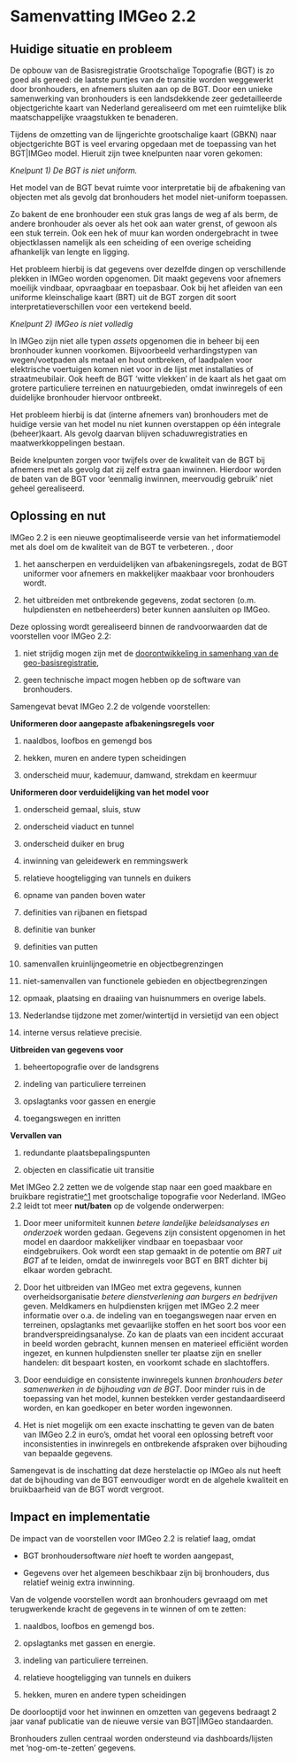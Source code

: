Samenvatting IMGeo 2.2
======================

Huidige situatie en probleem
----------------------------

De opbouw van de Basisregistratie Grootschalige Topografie (BGT) is zo goed als
gereed: de laatste puntjes van de transitie worden weggewerkt door bronhouders,
en afnemers sluiten aan op de BGT. Door een unieke samenwerking van bronhouders
is een landsdekkende zeer gedetailleerde objectgerichte kaart van Nederland
gerealiseerd om met een ruimtelijke blik maatschappelijke vraagstukken te
benaderen.

Tijdens de omzetting van de lijngerichte grootschalige kaart (GBKN) naar
objectgerichte BGT is veel ervaring opgedaan met de toepassing van het
BGT\|IMGeo model. Hieruit zijn twee knelpunten naar voren gekomen:

*Knelpunt 1) De BGT is niet uniform.*

Het model van de BGT bevat ruimte voor interpretatie bij de afbakening van
objecten met als gevolg dat bronhouders het model niet-uniform toepassen.

Zo bakent de ene bronhouder een stuk gras langs de weg af als berm, de andere
bronhouder als oever als het ook aan water grenst, of gewoon als een stuk
terrein. Ook een hek of muur kan worden ondergebracht in twee objectklassen
namelijk als een scheiding of een overige scheiding afhankelijk van lengte en
ligging.

Het probleem hierbij is dat gegevens over dezelfde dingen op verschillende
plekken in IMGeo worden opgenomen. Dit maakt gegevens voor afnemers moeilijk
vindbaar, opvraagbaar en toepasbaar. Ook bij het afleiden van een uniforme
kleinschalige kaart (BRT) uit de BGT zorgen dit soort interpretatieverschillen
voor een vertekend beeld.

*Knelpunt 2) IMGeo is niet volledig*

In IMGeo zijn niet alle typen *assets* opgenomen die in beheer bij een
bronhouder kunnen voorkomen. Bijvoorbeeld verhardingstypen van wegen/voetpaden
als metaal en hout ontbreken, of laadpalen voor elektrische voertuigen komen
niet voor in de lijst met installaties of straatmeubilair. Ook heeft de BGT
‘witte vlekken’ in de kaart als het gaat om grotere particuliere terreinen en
natuurgebieden, omdat inwinregels of een duidelijke bronhouder hiervoor
ontbreekt.

Het probleem hierbij is dat (interne afnemers van) bronhouders met de huidige
versie van het model nu niet kunnen overstappen op één integrale (beheer)kaart.
Als gevolg daarvan blijven schaduwregistraties en maatwerkkoppelingen bestaan.

Beide knelpunten zorgen voor twijfels over de kwaliteit van de BGT bij afnemers
met als gevolg dat zij zelf extra gaan inwinnen. Hierdoor worden de baten van de
BGT voor ‘eenmalig inwinnen, meervoudig gebruik’ niet geheel gerealiseerd.

Oplossing en nut
----------------

IMGeo 2.2 is een nieuwe geoptimaliseerde versie van het informatiemodel met als
doel om de kwaliteit van de BGT te verbeteren. , door

1.  het aanscherpen en verduidelijken van afbakeningsregels, zodat de BGT
    uniformer voor afnemers en makkelijker maakbaar voor bronhouders wordt.

2.  het uitbreiden met ontbrekende gegevens, zodat sectoren (o.m. hulpdiensten
    en netbeheerders) beter kunnen aansluiten op IMGeo.

Deze oplossing wordt gerealiseerd binnen de randvoorwaarden dat de voorstellen
voor IMGeo 2.2:

1.  niet strijdig mogen zijn met de [doorontwikkeling in samenhang van de
    geo-basisregistratie](https://www.geobasisregistraties.nl/basisregistraties/doorontwikkeling-in-samenhang),

2.  geen technische impact mogen hebben op de software van bronhouders.

Samengevat bevat IMGeo 2.2 de volgende voorstellen:

**Uniformeren door aangepaste afbakeningsregels voor**

1.  naaldbos, loofbos en gemengd bos

2.  hekken, muren en andere typen scheidingen

3.  onderscheid muur, kademuur, damwand, strekdam en keermuur

**Uniformeren door verduidelijking van het model voor**

1.  onderscheid gemaal, sluis, stuw

2.  onderscheid viaduct en tunnel

3.  onderscheid duiker en brug

4.  inwinning van geleidewerk en remmingswerk

5.  relatieve hoogteligging van tunnels en duikers

6.  opname van panden boven water

7.  definities van rijbanen en fietspad

8.  definitie van bunker

9.  definities van putten

10. samenvallen kruinlijngeometrie en objectbegrenzingen

11. niet-samenvallen van functionele gebieden en objectbegrenzingen

12. opmaak, plaatsing en draaiing van huisnummers en overige labels.

13. Nederlandse tijdzone met zomer/wintertijd in versietijd van een object

14. interne versus relatieve precisie.

**Uitbreiden van gegevens voor**

1.  beheertopografie over de landsgrens

2.  indeling van particuliere terreinen

3.  opslagtanks voor gassen en energie

4.  toegangswegen en inritten

**Vervallen van**

1.  redundante plaatsbepalingspunten

2.  objecten en classificatie uit transitie

Met IMGeo 2.2 zetten we de volgende stap naar een goed maakbare en bruikbare
registratie[\^1](https://geonovum.github.io/IMGeo-dev/wijzigingsvoorstel/ ) met
grootschalige topografie voor Nederland. IMGeo 2.2 leidt tot meer **nut/baten**
op de volgende onderwerpen:

1.  Door meer uniformiteit kunnen *betere landelijke beleidsanalyses en
    onderzoek* worden gedaan. Gegevens zijn consistent opgenomen in het model en
    daardoor makkelijker vindbaar en toepasbaar voor eindgebruikers. Ook wordt
    een stap gemaakt in de potentie om *BRT uit BGT* af te leiden, omdat de
    inwinregels voor BGT en BRT dichter bij elkaar worden gebracht.

2.  Door het uitbreiden van IMGeo met extra gegevens, kunnen
    overheidsorganisatie *betere dienstverlening aan burgers en bedrijven*
    geven. Meldkamers en hulpdiensten krijgen met IMGeo 2.2 meer informatie over
    o.a. de indeling van en toegangswegen naar erven en terreinen, opslagtanks
    met gevaarlijke stoffen en het soort bos voor een brandverspreidingsanalyse.
    Zo kan de plaats van een incident accuraat in beeld worden gebracht, kunnen
    mensen en materieel efficiënt worden ingezet, en kunnen hulpdiensten sneller
    ter plaatse zijn en sneller handelen: dit bespaart kosten, en voorkomt
    schade en slachtoffers.

3.  Door eenduidige en consistente inwinregels kunnen *bronhouders beter
    samenwerken in de bijhouding van de BGT*. Door minder ruis in de toepassing
    van het model, kunnen bestekken verder gestandaardiseerd worden, en kan
    goedkoper en beter worden ingewonnen.

4.  Het is niet mogelijk om een exacte inschatting te geven van de baten van
    IMGeo 2.2 in euro’s, omdat het vooral een oplossing betreft voor
    inconsistenties in inwinregels en ontbrekende afspraken over bijhouding van
    bepaalde gegevens.

Samengevat is de inschatting dat deze herstelactie op IMGeo als nut heeft dat de
bijhouding van de BGT eenvoudiger wordt en de algehele kwaliteit en
bruikbaarheid van de BGT wordt vergroot.

Impact en implementatie
-----------------------

De impact van de voorstellen voor IMGeo 2.2 is relatief laag, omdat

-   BGT bronhoudersoftware *niet* hoeft te worden aangepast,

-   Gegevens over het algemeen beschikbaar zijn bij bronhouders, dus relatief
    weinig extra inwinning.

Van de volgende voorstellen wordt aan bronhouders gevraagd om met terugwerkende
kracht de gegevens in te winnen of om te zetten:

1.  naaldbos, loofbos en gemengd bos.

2.  opslagtanks met gassen en energie.

3.  indeling van particuliere terreinen.

4.  relatieve hoogteligging van tunnels en duikers

5.  hekken, muren en andere typen scheidingen

De doorlooptijd voor het inwinnen en omzetten van gegevens bedraagt 2 jaar vanaf
publicatie van de nieuwe versie van BGT\|IMGeo standaarden.

Bronhouders zullen centraal worden ondersteund via dashboards/lijsten met
‘nog-om-te-zetten’ gegevens.
